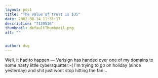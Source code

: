 ```yaml
---
layout: post
title: "The value of trust is $35"
date: 2002-08-14 11:31:17
description: "7130516"
thumbnail: defaultThumbnail.png
alt: ""


author: dug
---
```


<p>Well, it had to happen &mdash; Verisign has handed over one of my domains to some nasty little cybersquatter:-( I'm trying to go on holiday (since yesterday) and shit just wont stop hitting the fan...</p>
